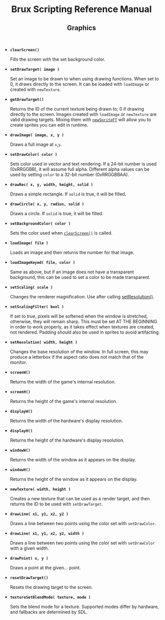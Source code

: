 # <center>**Brux Scripting Reference Manual**</center>
## <center>Graphics</center>



&nbsp;

* <a name="clearScreen"></a>**`clearScreen()`**

  Fills the screen with the set background color.

* <a name="setDrawTarget"></a>**`setDrawTarget( image )`**

  Set an image to be drawn to when using drawing functions. When set to 0, it draws directly to the screen. It can be loaded with `loadImage` or created with `newTexture`.

* <a name="getDrawTarget"></a>**`getDrawTarget()`**

  Returns the ID of the current texture being drawn to; 0 if drawing directly to the screen. Images created with `loadImage` or `newTexture` are valid drawing targets. Mixing them with [`newSpriteFT`](sprites.md#newSpriteFT) will allow you to create sprites you can edit in runtime.

* <a name="drawImage"></a>**`drawImage( image, x, y )`**

  Draws a full image at `x`,`y`.

* <a name="setDrawColor"></a>**`setDrawColor( color )`**

  Sets color used in vector and text rendering. If a 24-bit number is used (0xRRGGBB), it will assume full alpha. Different alpha values can be used by setting `color` to a 32-bit number (0xRRGGBBAA).

* <a name="drawRec"></a>**`drawRec( x, y, width, height, solid )`**

  Draws a simple rectangle. If `solid` is true, it will be filled.

* <a name="drawCircle"></a>**`drawCircle( x, y, radius, solid )`**

  Draws a circle. If `solid` is true, it will be filled.

* <a name="setBackgroundColor"></a>**`setBackgroundColor( color )`**

  Sets the color used when [`clearScreen()`](#clearScreen) is called.

* <a name="loadImage"></a>**`loadImage( file )`**

  Loads an image and then returns the number for that image.

* <a name="loadImageKeyed"></a>**`loadImageKeyed( file, color )`**

  Same as above, but if an image does not have a transparent background, this can be used to set a color to be made transparent.

* <a name="setScaling"></a>**`setScaling( scale )`**

  Changes the renderer magnification. Use after calling [setResolution()](#setResolution).

* <a name="setScalingFilter"></a>**`setScalingFilter( bool )`**

  If set to true, pixels will be softened when the window is stretched, otherwise, they will remain sharp. This must be set AT THE BEGINNING in order to work properly, as it takes effect when textures are created, not rendered. Padding should also be used in sprites to avoid artifacting.

* <a name="setResolution"></a>**`setResolution( width, height )`**

  Changes the base resolution of the window. In full screen, this may produce a letterbox if the aspect ratio does not match that of the monitor.

* <a name="screenW"></a>**`screenW()`**

  Returns the width of the game's internal resolution.

* <a name="screenH"></a>**`screenH()`**

  Returns the height of the game's internal resolution.

* <a name="displayW"></a>**`displayW()`**

  Returns the width of the hardware's display resolution.

* <a name="displayH"></a>**`displayH()`**

  Returns the height of the hardware's display resolution.

* <a name="windowW"></a>**`windowW()`**

  Returns the width of the window as it appears on the display.

* <a name="windowH"></a>**`windowH()`**

  Returns the height of the window as it appears on the display.

* <a name="newTexture"></a>**`newTexture( width, height )`**

  Creates a new texture that can be used as a render target, and then returns the ID to be used with `setDrawTarget`.

* <a name="drawLine"></a>**`drawLine( x1, y1, x2, y2 )`**

  Draws a line between two points using the color set with `setDrawColor`.

* <a name="drawLineWide"></a>**`drawLine( x1, y1, x2, y2, width )`**

  Draws a line between two points using the color set with `setDrawColor` with a given width.

* <a name="drawPoint"></a>**`drawPoint( x, y )`**

  Draws a point at the given... point.

* <a name="resetDrawTarget"></a>**`resetDrawTarget()`**

  Resets the drawing target to the screen.

* <a name="textureSetBlendMode"></a>**`textureSetBlendMode( texture, mode )`**

  Sets the blend mode for a texture. Supported modes differ by hardware, and fallbacks are determined by SDL.